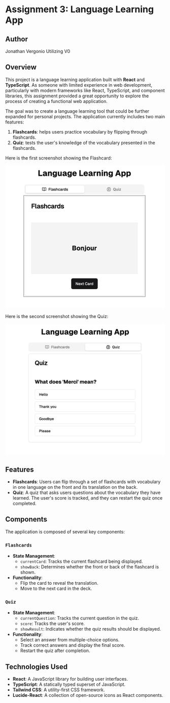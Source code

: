 # Assignment 3: Language Learning App

## Author
Jonathan Vergonio
Utilizing V0

## Overview
This project is a language learning application built with **React** and **TypeScript**. As someone with limited experience in web development, particularly with modern frameworks like React, TypeScript, and component libraries, this assignment provided a great opportunity to explore the process of creating a functional web application.

The goal was to create a language learning tool that could be further expanded for personal projects. The application currently includes two main features:
1. **Flashcards**: helps users practice vocabulary by flipping through flashcards.
2. **Quiz**: tests the user's knowledge of the vocabulary presented in the flashcards.


Here is the first screenshot showing the Flashcard:

![Flashcard Screenshot](screenshot1.png)

Here is the second screenshot showing the Quiz:

![Quiz Screenshot](screenshot2.png)


## Features
- **Flashcards**: Users can flip through a set of flashcards with vocabulary in one language on the front and its translation on the back.
- **Quiz**: A quiz that asks users questions about the vocabulary they have learned. The user's score is tracked, and they can restart the quiz once completed.

## Components
The application is composed of several key components:

### `Flashcards`
- **State Management**: 
  - `currentCard`: Tracks the current flashcard being displayed.
  - `showBack`: Determines whether the front or back of the flashcard is shown.
- **Functionality**:
  - Flip the card to reveal the translation.
  - Move to the next card in the deck.

### `Quiz`
- **State Management**: 
  - `currentQuestion`: Tracks the current question in the quiz.
  - `score`: Tracks the user's score.
  - `showResult`: Indicates whether the quiz results should be displayed.
- **Functionality**:
  - Select an answer from multiple-choice options.
  - Track correct answers and display the final score.
  - Restart the quiz after completion.

## Technologies Used
- **React**: A JavaScript library for building user interfaces.
- **TypeScript**: A statically typed superset of JavaScript.
- **Tailwind CSS**: A utility-first CSS framework.
- **Lucide-React**: A collection of open-source icons as React components.
